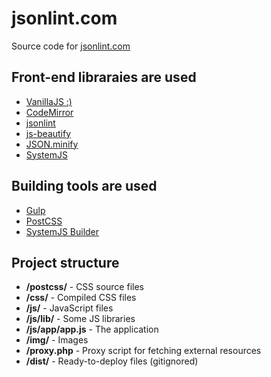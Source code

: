 # jsonlint.com
Source code for [jsonlint.com](http://jsonlint.com)

## Front-end libraraies are used
- [VanillaJS :)](http://vanilla-js.com/)
- [CodeMirror](https://www.npmjs.com/package/codemirror)
- [jsonlint](https://www.npmjs.com/package/jsonlint)
- [js-beautify](https://www.npmjs.com/package/js-beautify)
- [JSON.minify](https://github.com/getify/JSON.minify/tree/javascript)
- [SystemJS](https://github.com/systemjs/systemjs)

## Building tools are used
- [Gulp](http://gulpjs.com/)
- [PostCSS](https://github.com/postcss/postcss)
- [SystemJS Builder](https://github.com/systemjs/builder)

## Project structure
- **/postcss/** - CSS source files
- **/css/** - Compiled CSS files
- **/js/** - JavaScript files
- **/js/lib/** - Some JS libraries
- **/js/app/app.js** - The application
- **/img/** - Images
- **/proxy.php** - Proxy script for fetching external resources
- **/dist/** - Ready-to-deploy files (gitignored)
